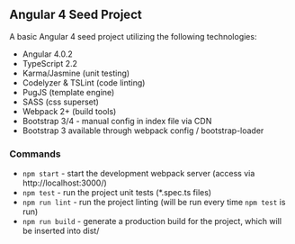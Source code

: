 ## Angular 4 Seed Project

A basic Angular 4 seed project utilizing the following technologies:

* Angular 4.0.2
* TypeScript 2.2
* Karma/Jasmine (unit testing)
* Codelyzer & TSLint (code linting)
* PugJS (template engine)
* SASS (css superset)
* Webpack 2+ (build tools)
* Bootstrap 3/4 - manual config in index file via CDN
* Bootstrap 3 available through webpack config / bootstrap-loader


### Commands

* `npm start` - start the development webpack server (access via http://localhost:3000/)
* `npm test` - run the project unit tests (*.spec.ts files)
* `npm run lint` - run the project linting (will be run every time `npm test` is run)
* `npm run build` - generate a production build for the project, which will be inserted into dist/